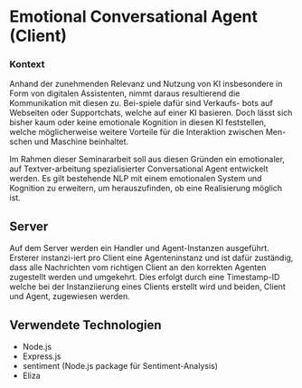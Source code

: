 # Emotional Conversational Agent (Client)
### Kontext
Anhand der zunehmenden Relevanz und Nutzung von KI insbesondere in Form von digitalen Assistenten, nimmt daraus resultierend die Kommunikation mit diesen zu. Bei-spiele dafür sind Verkaufs- bots auf Webseiten oder Supportchats, welche auf einer KI basieren. Doch lässt sich bisher kaum oder keine emotionale Kognition in diesen KI feststellen, welche möglicherweise weitere Vorteile für die Interaktion zwischen Men-schen und Maschine beinhaltet.

Im Rahmen dieser Seminararbeit soll aus diesen Gründen ein emotionaler, auf Textver-arbeitung spezialisierter Conversational Agent entwickelt werden. Es gilt bestehende NLP mit einem emotionalen System und Kognition zu erweitern, um herauszufinden, ob eine Realisierung möglich ist. 

## Server
Auf dem Server werden ein Handler und Agent-Instanzen ausgeführt. Ersterer instanzi-iert pro Client eine Agenteninstanz und ist dafür zuständig, dass alle Nachrichten vom richtigen Client an den korrekten Agenten zugestellt werden und umgekehrt. Dies erfolgt durch eine Timestamp-ID welche bei der Instanziierung eines Clients erstellt wird und beiden, Client und Agent, zugewiesen werden.

## Verwendete Technologien
<ul>
  <li>Node.js</li>
  <li>Express.js</li>
  <li>sentiment (Node.js package für Sentiment-Analysis)</li>
  <li>Eliza</li>
</ul>

